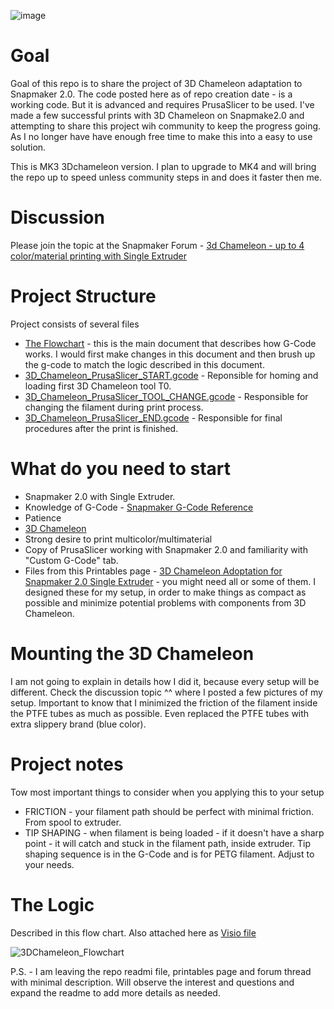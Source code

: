 ![image](https://github.com/user-attachments/assets/6d910afc-10fe-429b-a663-cd538a7e0fbc)

# Goal

Goal of this repo is to share the project of 3D Chameleon adaptation to Snapmaker 2.0. The code posted here as of repo creation date - is a working code. But it is advanced and requires PrusaSlicer to be used.
I've made a few successful prints with 3D Chameleon on Snapmake2.0 and attempting to share this project wih community to keep the progress going. As I no longer have have enough free time to make this into a easy to use solution.

This is MK3 3Dchameleon version. I plan to upgrade to MK4 and will bring the repo up to speed unless community steps in and does it faster then me.

# Discussion
Please join the topic at the Snapmaker Forum - [3d Chameleon - up to 4 color/material printing with Single Extruder](https://forum.snapmaker.com/t/3d-chameleon-up-to-4-color-material-printing-with-single-extruder/37069)

# Project Structure

Project consists of several files

- [The Flowchart](./Flowchart.vsdx) - this is the main document that describes how G-Code works. I would first make changes in this document and then brush up the g-code to match the logic described in this document.
- [3D_Chameleon_PrusaSlicer_START.gcode](./3D_Chameleon_PrusaSlicer_Start.gcode) - Reponsible for homing and loading first 3D Chameleon tool T0.
 - [3D_Chameleon_PrusaSlicer_TOOL_CHANGE.gcode](./3D_Chameleon_PrusaSlicer_Tool_Change.gcode) - Responsible for changing the filament during print process.
 - [3D_Chameleon_PrusaSlicer_END.gcode](./3D_Chameleon_PrusaSlicer_End.gcode) - Responsible for final procedures after the print is finished.

# What do you need to start

- Snapmaker 2.0 with Single Extruder.
- Knowledge of G-Code - [Snapmaker G-Code Reference](https://wiki.snapmaker.com/en/Snapmaker_Luban/manual/2_supported_gcode_references)
- Patience
- [3D Chameleon](https://www.3dchameleon.com/)
- Strong desire to print multicolor/multimaterial
- Copy of PrusaSlicer working with Snapmaker 2.0 and familiarity with "Custom G-Code" tab.
- Files from this Printables page - [3D Chameleon Adoptation for Snapmaker 2.0 Single Extruder](https://www.printables.com/model/1015615-3d-chameleon-adoptation-for-snapmaker-20-single-ex) - you might need all or some of them. I designed these for my setup, in order to make things as compact as possible and minimize potential problems with components from 3D Chameleon.

# Mounting the 3D Chameleon

I am not going to explain in details how I did it, because every setup will be different. Check the discussion topic ^^ where I posted a few pictures of my setup.
Important to know that I minimized the friction of the filament inside the PTFE tubes as much as possible. Even replaced the PTFE tubes with extra slippery brand (blue color).

# Project notes

Tow most important things to consider when you applying this to your setup
- FRICTION - your filament path should be perfect with minimal friction. From spool to extruder.
- TIP SHAPING - when filament is being loaded - if it doesn't have a sharp point - it will catch and stuck in the filament path, inside extruder. Tip shaping sequence is in the G-Code and is for PETG filament. Adjust to your needs.

# The Logic

Described in this flow chart. Also attached here as [Visio file](Flowchart.vsdx)

![3DChameleon_Flowchart](Flowchart.png)

P.S. - I am leaving the repo readmi file, printables page and forum thread with minimal description. Will observe the interest and questions and expand the readme to add more details as needed.